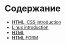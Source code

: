 # Содержание

- [HTML, CSS introduction](1_HTML_CSS_introduction/README.md)
- [Linux introduction](2_Linux_introduction/README.md)
- [HTML](3_HTML/README.md)
- [HTML FORM](3_HTML_FORM/README.md)